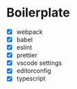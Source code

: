 # Boilerplate

- [x] webpack
- [x] babel
- [x] eslint
- [x] prettier
- [x] vscode settings
- [x] editorconfig
- [x] typescript
